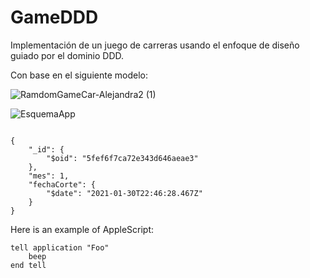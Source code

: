 # GameDDD
Implementación de un juego de carreras usando el enfoque de diseño guiado por el dominio DDD.

Con base en el siguiente modelo:

![RamdomGameCar-Alejandra2 (1)](https://user-images.githubusercontent.com/58190520/98257579-db78c500-1f4d-11eb-88c6-031918a45c3c.png)

![EsquemaApp](/uploads/022d25b907adf2ad2c255df2d8d20c87/EsquemaApp.png)
<pre><code>
{
    "_id": {
        "$oid": "5fef6f7ca72e343d646aeae3"
    },
    "mes": 1,
    "fechaCorte": {
        "$date": "2021-01-30T22:46:28.467Z"
    }
}
</code></pre>

<p>Here is an example of AppleScript:</p>

<pre><code>tell application "Foo"
    beep
end tell
</code></pre>
